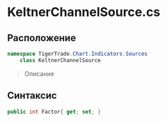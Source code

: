 
# KeltnerChannelSource.cs
## Расположение
```csharp
namespace TigerTrade.Chart.Indicators.Sources  
    class KeltnerChannelSource
```

> Описание

## Синтаксис
```csharp
public int Factor{ get; set; }
```
